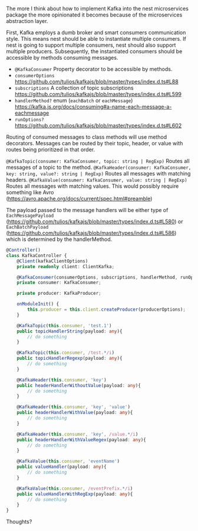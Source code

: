 The more I think about how to implement Kafka into the nest microservices package the more opinionated it becomes because of the microservices abstraction layer.

First, Kafka employs a dumb broker and smart consumers communication style.  This means nest should be able to instantiate multiple consumers.  If nest is going to support multiple consumers, nest should also support multiple producers.  Subsequently, the instantiated consumers should be accessible by methods consuming messages.

- `@KafkaConsumer` Property decorator to be accessible by methods.
- `consumerOptions` https://github.com/tulios/kafkajs/blob/master/types/index.d.ts#L88
- `subscriptions` A collection of topic subscriptions https://github.com/tulios/kafkajs/blob/master/types/index.d.ts#L599
- `handlerMethod?` enum (`eachBatch` or `eachMessage`) https://kafka.js.org/docs/consuming#a-name-each-message-a-eachmessage
- `runOptions?` https://github.com/tulios/kafkajs/blob/master/types/index.d.ts#L602

Routing of consumed messages to class methods will use method decorators.  Messages can be routed by their topic, header, or value with routes being prioritized in that order.

`@KafkaTopic(consumer: KafkaConsumer, topic: string | RegExp)` Routes all messages of a topic to the method.
`@KafkaHeader(consumer: KafkaConsumer, key: string, value?: string | RegExp)`  Routes all messages with matching headers.
`@KafkaValue(consumer: KafkaConsumer, value: string | RegExp)` Routes all messages with matching values.  This would possibly require something like Avro (https://avro.apache.org/docs/current/spec.html#preamble)

The payload passed to the message handlers will be either type of `EachMessagePayload` (https://github.com/tulios/kafkajs/blob/master/types/index.d.ts#L580) or `EachBatchPayload` (https://github.com/tulios/kafkajs/blob/master/types/index.d.ts#L586) which is determined by the handlerMethod. 

```ts
@Controller()
class KafkaController {
    @Client(kafkaClientOptions)
    private readonly client: ClientKafka;

    @KafkaConsumer(consumerOptions, subscriptions, handlerMethod, runOptions)
    private consumer: KafkaConsumer;

    private producer: KafkaProducer;

    onModuleInit() {
        this.producer = this.client.createProducer(producerOptions);
    }

    @KafkaTopic(this.consumer, 'test.1')
    public topicHandlerString(payload: any){
        // do something
    }

    @KafkaTopic(this.consumer, /test.*/i)
    public topicHandlerRegexp(payload: any){
        // do something
    }

    @KafkaHeader(this.consumer, 'key')
    public headerHandlerWithoutValue(payload: any){
        // do something
    }

    @KafkaHeader(this.consumer, 'key', 'value')
    public headerHandlerWithValue(payload: any){
        // do something
    }

    @KafkaHeader(this.consumer, 'key', /value.*/i)
    public headerHandlerWithValueRegex(payload: any){
        // do something
    }

    @KafkaValue(this.consumer, 'eventName')
    public valueHandler(payload: any){
        // do something
    }

    @KafkaValue(this.consumer, /eventPrefix.*/i)
    public valueHandlerWithRegExp(payload: any){
        // do something
    }
}
```

Thoughts?